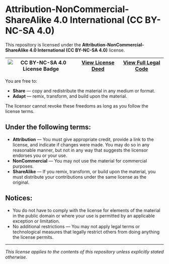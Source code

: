 
# Attribution-NonCommercial-ShareAlike 4.0 International (CC BY-NC-SA 4.0)

This repository is licensed under the **Attribution-NonCommercial-ShareAlike 4.0 International (CC BY-NC-SA 4.0)** license.


| ![CC BY-NC-SA 4.0 License Badge][cc-by-nc-sa-image]  |  [View License Deed][cc-by-nc-sa-deed]  |  [View Full Legal Code][cc-by-nc-sa-legal-code] |
|-|-|-|

You are free to:
- **Share** — copy and redistribute the material in any medium or format.
- **Adapt** — remix, transform, and build upon the material.

The licensor cannot revoke these freedoms as long as you follow the license terms.

## Under the following terms:
- **Attribution** — You must give appropriate credit, provide a link to the license, and indicate if changes were made. You may do so in any reasonable manner, but not in any way that suggests the licensor endorses you or your use.
- **NonCommercial** — You may not use the material for commercial purposes.
- **ShareAlike** — If you remix, transform, or build upon the material, you must distribute your contributions under the same license as the original.

## Notices:
- You do not have to comply with the license for elements of the material in the public domain or where your use is permitted by an applicable exception or limitation.
- No additional restrictions — You may not apply legal terms or technological measures that legally restrict others from doing anything the license permits.


---
*This license applies to the contents of this repository unless explicitly stated otherwise.*


[cc-by-nc-sa-image]: https://licensebuttons.net/l/by-nc-sa/4.0/88x31.png 
[cc-by-nc-sa-deed]: https://creativecommons.org/licenses/by-nc-sa/4.0/
[cc-by-nc-sa-legal-code]: https://creativecommons.org/licenses/by-nc-sa/4.0/legalcode